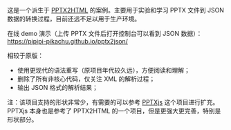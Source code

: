 这是一个派生于 [PPTX2HTML](https://github.com/g21589/PPTX2HTML) 的案例。主要用于实验和学习 PPTX 文件到 JSON 数据的转换过程，目前还远不足以用于生产环境。

在线 demo 演示（上传 PPTX 文件后打开控制台可以看到 JSON 数据）：https://pipipi-pikachu.github.io/pptx2json/

相较于原版：
- 使用更现代的语法重写（原项目年代较久远），方便阅读和理解；
- 删除了所有非核心代码，仅关注 XML 的解析过程；
- 输出 JSON 格式的解析结果；

注：该项目支持的形状非常少，有需要的可以参考 [PPTXjs](https://github.com/meshesha/PPTXjs) 这个项目进行扩充。 PPTXjs 本身也是参考了 PPTX2HTML 的一个项目，但是更强大更完善，特别是形状部分。